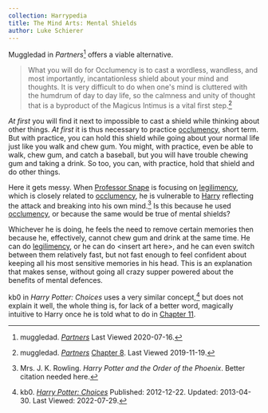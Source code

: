 ```yaml
---
collection: Harrypedia
title: The Mind Arts: Mental Shields
author: Luke Schierer
---
```


Muggledad in _Partners_[^20191119-7] offers a viable alternative.

> What you will do for Occlumency is to cast a wordless, wandless, and most
  importantly, incantationless shield about your mind and thoughts. It is very
  difficult to do when one's mind is cluttered with the humdrum of day to day
  life, so the calmness and unity of thought that is a byproduct of the Magicus
  Intimus is a vital first step.[^20191119-6]

_At first_ you will find it next to impossible to cast a shield while thinking
about other things.  _At first_ it is thus necessary to practice [occlumency][],
short term.  But with practice, you can hold this shield while going about your
normal life just like you walk and chew gum.  You might, with practice, even be
able to walk, chew gum, and catch a baseball, but you will have trouble chewing
gum and taking a drink.  So too, you can, with practice, hold that shield and do
other things.

Here it gets messy.  When [Professor Snape][Snape] is focusing on
[legilimency][], which is closely related to [occlumency][], he is vulnerable
to [Harry][] reflecting the attack and breaking into his own mind.[^20191119-8]
Is this because he used [occlumency][], or because the same would be true of
mental shields?

Whichever he is doing, he feels the need to remove certain memories then because
he, effectively, cannot chew gum and drink at the same time.  He can do
[legilimency][], or he can do &lt;insert art here&gt;, and he can even switch
between them relatively fast, but not fast enough to feel confident about
keeping all his most sensitive memories in his head.  This is an explanation
that makes sense, without going all crazy supper powered about the benefits of
mental defences.

kb0 in _Harry Potter: Choices_ uses a very similar concept,[^220729-1] but does
not explain it well, the whole thing is, for lack of a better word, magically
intuitive to Harry once he is told what to do in [Chapter 11][].


[legilimency]: <../../spells/legilimens>

[occlumency]: <../occlumency>

[Snape]: <../../../people/snape/severus>

[Harry]: <../../../people/potter/harry_james>

[Chapter 11]: <https://www.fanfiction.net/s/8820097/11/Harry-Potter-Choices>

[^220729-1]: kb0.
    _[Harry Potter: Choices](https://www.fanfiction.net/s/8820097)_
    Published: 2012-12-22. Updated: 2013-04-30. Last Viewed: 2022-07-29.

[^20191119-6]: muggledad.
    _[Partners](https://www.faenfiction.com/fanfics/harry_potter/harry/anyone/463/0)_
    [Chapter 8](https://www.faenfiction.com/fanfics/harry_potter/harry/anyone/463/17534>).
    Last Viewed 2019-11-19.

[^20191119-7]: muggledad.
    _[Partners](https://www.faenfiction.com/fanfics/harry_potter/harry/anyone/463/0)_
    Last Viewed 2020-07-16.

[^20191119-8]: Mrs. J. K. Rowling.  _Harry Potter and the Order of the Phoenix_.
    Better citation needed here.

